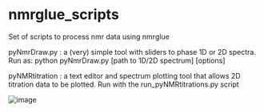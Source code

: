   # nmrglue_scripts
  

Set of scripts to process nmr data using nmrglue

pyNmrDraw.py   :  a (very) simple tool with sliders to phase 1D or 2D spectra. 
Run as: python pyNmrDraw.py [path to 1D/2D spectrum] [options]

pyNMRtitration :  a text editor and spectrum plotting tool that allows 2D titration data to be plotted.
Run with the run_pyNMRtitrations.py script


![image](https://github.com/karamanoslab/nmrglue_scripts/assets/118688626/b8834c0c-93d5-4131-a355-383de2437f6a)




